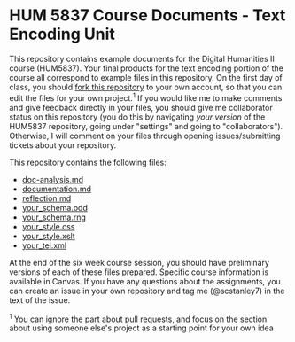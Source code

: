 # HUM 5837 Course Documents - Text Encoding Unit

This repository contains example documents for the Digital Humanities II course (HUM5837). Your final products for the text encoding portion of the course all correspond to example files in this repository. On the first day of class, you should [fork this repository](https://help.github.com/articles/fork-a-repo/) to your own account, so that you can edit the files for your own project.<sup>1</sup> If you would like me to make comments and give feedback directly in your files, you should give me collaborator status on this repository (you do this by navigating *your version* of the HUM5837 repository, going under "settings" and going to "collaborators"). Otherwise, I will comment on your files through opening issues/submitting tickets about your repository.

This repository contains the following files:

* [doc-analysis.md](doc-analysis.md)
* [documentation.md](documentation.md)
* [reflection.md](reflection.md)
* [your_schema.odd](your_schema.odd)
* [your_schema.rng](your_schema.rng)
* [your_style.css](your_schema.css)
* [your_style.xslt](your_schema.xslt)
* [your_tei.xml](your_tei.xml)

At the end of the six week course session, you should have preliminary versions of each of these files prepared. Specific course information is available in Canvas. If you have any questions about the assignments, you can create an issue in your own repository and tag me (@scstanley7) in the text of the issue.

<sup>1</sup> You can ignore the part about pull requests, and focus on the section about using someone else's project as a starting point for your own idea